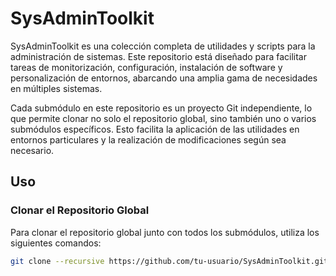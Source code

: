 # SysAdminToolkit
SysAdminToolkit es una colección completa de utilidades y scripts para la administración de sistemas. Este repositorio está diseñado para facilitar tareas de monitorización, configuración, instalación de software y personalización de entornos, abarcando una amplia gama de necesidades en múltiples sistemas.

Cada submódulo en este repositorio es un proyecto Git independiente, lo que permite clonar no solo el repositorio global, sino también uno o varios submódulos específicos. Esto facilita la aplicación de las utilidades en entornos particulares y la realización de modificaciones según sea necesario.

## Uso

### Clonar el Repositorio Global

Para clonar el repositorio global junto con todos los submódulos, utiliza los siguientes comandos:

```bash
git clone --recursive https://github.com/tu-usuario/SysAdminToolkit.git
```